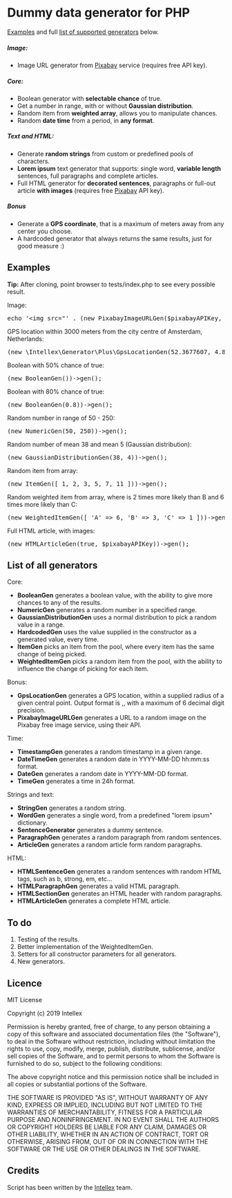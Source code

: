 # Dummy data generator for PHP 

[Examples](#examples) and full [list of supported generators](#list-of-all-generators) below.

##### Image:
* Image URL generator from [Pixabay](https://pixabay.com) service (requires free API key).

##### Core:
* Boolean generator with __selectable chance__ of true.
* Get a number in range, with or without __Gaussian distribution__.
* Random item from __weighted array__, allows you to manipulate chances.
* Random __date time__ from a period, in __any format__.

##### Text and HTML:
* Generate __random strings__ from custom or predefined pools of characters.
* __Lorem ipsum__ text generator that supports: single word, __variable length__ sentences, full paragraphs and complete articles.
* Full HTML generator for __decorated sentences__, paragraphs or full-out article __with images__ (requires free [Pixabay]((https://pixabay.com)) API key).

##### Bonus
* Generate a __GPS coordinate__, that is a maximum of meters away from any center you choose. 
* A hardcoded generator that always returns the same results, just for good measure :)


Examples
--------------------

__Tip:__ After cloning, point browser to tests/index.php to see every possible result.  

Image:
<pre>echo '&lt;img src="' . (new PixabayImageURLGen($pixabayAPIKey, [ 'q' => 'kitten' ], PixabayImageURLGen::SIZE_960))->gen() . '" /&gt;';</pre>

GPS location within 3000 meters from the city centre of Amsterdam, Netherlands:
<pre>(new \Intellex\Generator\Plus\GpsLocationGen(52.3677607, 4.8785829, 3000));</pre>

Boolean with 50% chance of true:
<pre>(new BooleanGen())->gen();</pre>

Boolean with 80% chance of true:
<pre>(new BooleanGen(0.8))->gen();</pre>

Random number in range of 50 - 250:
<pre>(new NumericGen(50, 250))->gen();</pre>

Random number of mean 38 and mean 5 (Gaussian distribution):
<pre>(new GaussianDistributionGen(38, 4))->gen();</pre>

Random item from array:
<pre>(new ItemGen([ 1, 2, 3, 5, 7, 11 ]))->gen();</pre>

Random weighted item from array, where is 2 times more likely than B and 6 times more likely than C:
<pre>(new WeightedItemGen([ 'A' => 6, 'B' => 3, 'C' => 1 ]))->gen();</pre>

Full HTML article, with images:
<pre>(new HTMLArticleGen(true, $pixabayAPIKey))->gen();</pre>


List of all generators
--------------------
Core:
* __BooleanGen__ generates a boolean value, with the ability to give more chances to any of the results.
* __NumericGen__ generates a random number in a specified range.
* __GaussianDistributionGen__ uses a normal distribution to pick a random value in a range.
* __HardcodedGen__ uses the value supplied in the constructor as a generated value, every time.
* __ItemGen__ picks an item from the pool, where every item has the same change of being picked.
* __WeightedItemGen__ picks a random item from the pool, with the ability to influence the change of picking for each item.

Bonus:
* __GpsLocationGen__ generates a GPS location, within a supplied radius of a given central point. Output format is <decimal>,<decimal>, with a maximum of 6 decimal digit precision.
* __PixabayImageURLGen__ generates a URL to a random image on the Pixabay free image service, using their API.

Time:
* __TimestampGen__ generates a random timestamp in a given range.
* __DateTimeGen__ generates a random date in YYYY-MM-DD hh:mm:ss format.
* __DateGen__ generates a random date in YYYY-MM-DD format.
* __TimeGen__ generates a time in 24h format.

Strings and text:
* __StringGen__ generates a random string.
* __WordGen__ generates a single word, from a predefined "lorem ipsum" dictionary.
* __SentenceGenerator__ generates a dummy sentence.
* __ParagraphGen__ generates a random paragraph from random sentences.
* __ArticleGen__ generates a random article form random paragraphs.

HTML:
* __HTMLSentenceGen__ generates a random sentences with random HTML tags, such as b, strong, em, etc...
* __HTMLParagraphGen__ generates a valid HTML paragraph.
* __HTMLSectionGen__ generates an HTML header with random paragraphs.
* __HTMLArticleGen__ generates a complete HTML article.


To do
--------------------
1. Testing of the results.
2. Better implementation of the WeightedItemGen.
3. Setters for all constructor parameters for all generators.
4. New generators.


Licence
--------------------
MIT License

Copyright (c) 2019 Intellex

Permission is hereby granted, free of charge, to any person obtaining a copy
of this software and associated documentation files (the "Software"), to deal
in the Software without restriction, including without limitation the rights
to use, copy, modify, merge, publish, distribute, sublicense, and/or sell
copies of the Software, and to permit persons to whom the Software is
furnished to do so, subject to the following conditions:

The above copyright notice and this permission notice shall be included in all
copies or substantial portions of the Software.

THE SOFTWARE IS PROVIDED "AS IS", WITHOUT WARRANTY OF ANY KIND, EXPRESS OR
IMPLIED, INCLUDING BUT NOT LIMITED TO THE WARRANTIES OF MERCHANTABILITY,
FITNESS FOR A PARTICULAR PURPOSE AND NONINFRINGEMENT. IN NO EVENT SHALL THE
AUTHORS OR COPYRIGHT HOLDERS BE LIABLE FOR ANY CLAIM, DAMAGES OR OTHER
LIABILITY, WHETHER IN AN ACTION OF CONTRACT, TORT OR OTHERWISE, ARISING FROM,
OUT OF OR IN CONNECTION WITH THE SOFTWARE OR THE USE OR OTHER DEALINGS IN THE
SOFTWARE.


Credits
--------------------
Script has been written by the [Intellex](https://intellex.rs/en) team.

